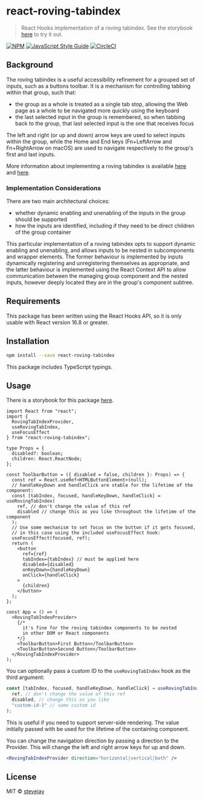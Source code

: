 # react-roving-tabindex

> React Hooks implementation of a roving tabindex. See the storybook [here](https://www.perspectivespace.com/react-roving-tabindex/) to try it out.

[![NPM](https://img.shields.io/npm/v/react-roving-tabindex.svg)](https://www.npmjs.com/package/react-roving-tabindex) [![JavaScript Style Guide](https://img.shields.io/badge/code_style-standard-brightgreen.svg)](https://standardjs.com) [![CircleCI](https://img.shields.io/circleci/project/github/stevejay/react-roving-tabindex/master.svg)](https://circleci.com/gh/stevejay/react-roving-tabindex/tree/master)

## Background

The roving tabindex is a useful accessibility refinement for a grouped set of inputs, such as a buttons toolbar. It is a mechanism for controlling tabbing within that group, such that:

- the group as a whole is treated as a single tab stop, allowing the Web page as a whole to be navigated more quickly using the keyboard
- the last selected input in the group is remembered, so when tabbing back to the group, that last selected input is the one that receives focus

The left and right (or up and down) arrow keys are used to select inputs within the group, while the Home and End keys (Fn+LeftArrow and Fn+RightArrow on macOS) are used to navigate respectively to the group's first and last inputs.

More information about implementing a roving tabindex is available [here](https://www.stefanjudis.com/today-i-learned/roving-tabindex/) and [here](https://developer.mozilla.org/en-US/docs/Web/Accessibility/Keyboard-navigable_JavaScript_widgets#Managing_focus_inside_groups).

### Implementation Considerations

There are two main architectural choices:

- whether dynamic enabling and unenabling of the inputs in the group should be supported
- how the inputs are identified, including if they need to be direct children of the group container

This particular implementation of a roving tabindex opts to support dynamic enabling and unenabling, and allows inputs to be nested in subcomponents and wrapper elements. The former behaviour is implemented by inputs dynamically registering and unregistering themselves as appropriate, and the latter behaviour is implemented using the React Context API to allow communication between the managing group component and the nested inputs, however deeply located they are in the group's component subtree.

## Requirements

This package has been written using the React Hooks API, so it is only usable with React version 16.8 or greater.

## Installation

```bash
npm install --save react-roving-tabindex
```

This package includes TypeScript typings.

## Usage

There is a storybook for this package [here](https://www.perspectivespace.com/react-roving-tabindex/).

```tsx
import React from "react";
import {
  RovingTabIndexProvider,
  useRovingTabIndex,
  useFocusEffect
} from "react-roving-tabindex";

type Props = {
  disabled?: boolean;
  children: React.ReactNode;
};

const ToolbarButton = ({ disabled = false, children }: Props) => {
  const ref = React.useRef<HTMLButtonElement>(null);
  // handleKeyDown and handleClick are stable for the lifetime of the component:
  const [tabIndex, focused, handleKeyDown, handleClick] = useRovingTabIndex(
    ref, // don't change the value of this ref
    disabled // change this as you like throughout the lifetime of the component
  );
  // Use some mechanism to set focus on the button if it gets focused,
  // in this case using the included useFocusEffect hook:
  useFocusEffect(focused, ref);
  return (
    <button
      ref={ref}
      tabIndex={tabIndex} // must be applied here
      disabled={disabled}
      onKeyDown={handleKeyDown}
      onClick={handleClick}
    >
      {children}
    </button>
  );
};

const App = () => (
  <RovingTabIndexProvider>
    {/*
      it's fine for the roving tabindex components to be nested
      in other DOM or React components
    */}
    <ToolbarButton>First Button</ToolbarButton>
    <ToolbarButton>Second Button</ToolbarButton>
  </RovingTabIndexProvider>
);
```

You can optionally pass a custom ID to the `useRovingTabIndex` hook as the third argument:

```jsx
const [tabIndex, focused, handleKeyDown, handleClick] = useRovingTabIndex(
  ref, // don't change the value of this ref
  disabled, // change this as you like
  "custom-id-1" // some custom id
);
```
This is useful if you need to support server-side rendering. The value initially passed with be used for the lifetime of the containing component.

You can change the navigation direction by passing a direction to the Provider. This will change the left and right arrow keys for up and down.
```jsx
<RovingTabIndexProvider direction="horizontal|vertical|both" />
```


## License

MIT © [stevejay](https://github.com/stevejay)
